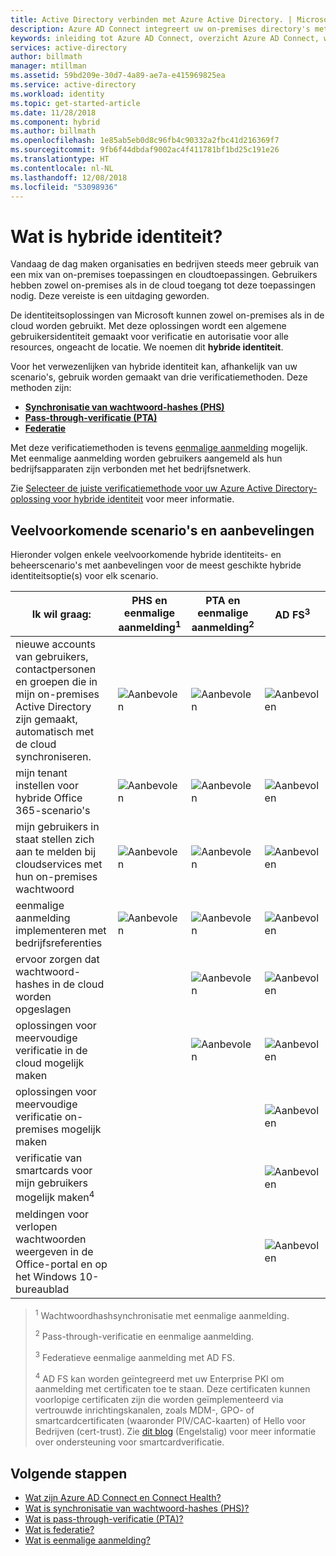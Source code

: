 ```yaml
---
title: Active Directory verbinden met Azure Active Directory. | Microsoft Docs
description: Azure AD Connect integreert uw on-premises directory's met Azure Active Directory. Hiermee kunt u een algemene identiteit bieden voor Office 365, Azure en SaaS toepassingen die zijn geïntegreerd met Azure AD.
keywords: inleiding tot Azure AD Connect, overzicht Azure AD Connect, wat is Azure AD Connect, Active Directory installeren
services: active-directory
author: billmath
manager: mtillman
ms.assetid: 59bd209e-30d7-4a89-ae7a-e415969825ea
ms.service: active-directory
ms.workload: identity
ms.topic: get-started-article
ms.date: 11/28/2018
ms.component: hybrid
ms.author: billmath
ms.openlocfilehash: 1e85ab5eb0d8c96fb4c90332a2fbc41d216369f7
ms.sourcegitcommit: 9fb6f44dbdaf9002ac4f411781bf1bd25c191e26
ms.translationtype: HT
ms.contentlocale: nl-NL
ms.lasthandoff: 12/08/2018
ms.locfileid: "53098936"
---
```

# <a name="what-is-hybrid-identity"></a>Wat is hybride identiteit? 

Vandaag de dag maken organisaties en bedrijven steeds meer gebruik van een mix van on-premises toepassingen en cloudtoepassingen.  Gebruikers hebben zowel on-premises als in de cloud toegang tot deze toepassingen nodig. Deze vereiste is een uitdaging geworden. 

De identiteitsoplossingen van Microsoft kunnen zowel on-premises als in de cloud worden gebruikt.  Met deze oplossingen wordt een algemene gebruikersidentiteit gemaakt voor verificatie en autorisatie voor alle resources, ongeacht de locatie. We noemen dit **hybride identiteit**.

Voor het verwezenlijken van hybride identiteit kan, afhankelijk van uw scenario's, gebruik worden gemaakt van drie verificatiemethoden.   Deze methoden zijn: 

- **[Synchronisatie van wachtwoord-hashes (PHS)](whatis-phs.md)**  
- **[Pass-through-verificatie (PTA)](how-to-connect-pta.md)**  
- **[Federatie](whatis-fed.md)** 

Met deze verificatiemethoden is tevens [eenmalige aanmelding](how-to-connect-sso.md) mogelijk.  Met eenmalige aanmelding worden gebruikers aangemeld als hun bedrijfsapparaten zijn verbonden met het bedrijfsnetwerk.

Zie [Selecteer de juiste verificatiemethode voor uw Azure Active Directory-oplossing voor hybride identiteit](https://docs.microsoft.com/azure/security/azure-ad-choose-authn) voor meer informatie. 

## <a name="common-scenarios-and-recommendations"></a>Veelvoorkomende scenario's en aanbevelingen 

Hieronder volgen enkele veelvoorkomende hybride identiteits- en beheerscenario's met aanbevelingen voor de meest geschikte hybride identiteitsoptie(s) voor elk scenario. 

|Ik wil graag:|PHS en eenmalige aanmelding<sup>1</sup>| PTA en eenmalige aanmelding<sup>2</sup> | AD FS<sup>3</sup>| 
|-----|-----|-----|-----| 
|nieuwe accounts van gebruikers, contactpersonen en groepen die in mijn on-premises Active Directory zijn gemaakt, automatisch met de cloud synchroniseren.|![Aanbevolen](./media/whatis-hybrid-identity/ic195031.png)| ![Aanbevolen](./media/whatis-hybrid-identity/ic195031.png) |![Aanbevolen](./media/whatis-hybrid-identity/ic195031.png)| 
|mijn tenant instellen voor hybride Office 365-scenario's|![Aanbevolen](./media/whatis-hybrid-identity/ic195031.png)| ![Aanbevolen](./media/whatis-hybrid-identity/ic195031.png) |![Aanbevolen](./media/whatis-hybrid-identity/ic195031.png)| 
|mijn gebruikers in staat stellen zich aan te melden bij cloudservices met hun on-premises wachtwoord|![Aanbevolen](./media/whatis-hybrid-identity/ic195031.png)| ![Aanbevolen](./media/whatis-hybrid-identity/ic195031.png) |![Aanbevolen](./media/whatis-hybrid-identity/ic195031.png)| 
|eenmalige aanmelding implementeren met bedrijfsreferenties|![Aanbevolen](./media/whatis-hybrid-identity/ic195031.png)| ![Aanbevolen](./media/whatis-hybrid-identity/ic195031.png) |![Aanbevolen](./media/whatis-hybrid-identity/ic195031.png)|  
|ervoor zorgen dat wachtwoord-hashes in de cloud worden opgeslagen| |![Aanbevolen](./media/whatis-hybrid-identity/ic195031.png)|![Aanbevolen](./media/whatis-hybrid-identity/ic195031.png)| 
|oplossingen voor meervoudige verificatie in de cloud mogelijk maken| |![Aanbevolen](./media/whatis-hybrid-identity/ic195031.png)|![Aanbevolen](./media/whatis-hybrid-identity/ic195031.png)| 
|oplossingen voor meervoudige verificatie on-premises mogelijk maken| | |![Aanbevolen](./media/whatis-hybrid-identity/ic195031.png)| 
|verificatie van smartcards voor mijn gebruikers mogelijk maken<sup>4</sup>| | |![Aanbevolen](./media/whatis-hybrid-identity/ic195031.png)| 
|meldingen voor verlopen wachtwoorden weergeven in de Office-portal en op het Windows 10-bureaublad| | |![Aanbevolen](./media/whatis-hybrid-identity/ic195031.png)| 

> <sup>1</sup> Wachtwoordhashsynchronisatie met eenmalige aanmelding. 
> 
> <sup>2</sup> Pass-through-verificatie en eenmalige aanmelding.  
> 
> <sup>3</sup> Federatieve eenmalige aanmelding met AD FS.  
>  
> <sup>4</sup> AD FS kan worden geïntegreerd met uw Enterprise PKI om aanmelding met certificaten toe te staan. Deze certificaten kunnen voorlopige certificaten zijn die worden geïmplementeerd via vertrouwde inrichtingskanalen, zoals MDM-, GPO- of smartcardcertificaten (waaronder PIV/CAC-kaarten) of Hello voor Bedrijven (cert-trust). Zie [dit blog](https://blogs.msdn.microsoft.com/samueld/2016/07/19/adfs-certauth-aad-o365/) (Engelstalig) voor meer informatie over ondersteuning voor smartcardverificatie. 
> 

## <a name="next-steps"></a>Volgende stappen 

- [Wat zijn Azure AD Connect en Connect Health?](whatis-azure-ad-connect.md) 
- [Wat is synchronisatie van wachtwoord-hashes (PHS)?](whatis-phs.md) 
- [Wat is pass-through-verificatie (PTA)?](how-to-connect-pta.md) 
- [Wat is federatie?](whatis-fed.md) 
- [Wat is eenmalige aanmelding?](how-to-connect-sso.md) 

